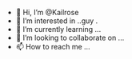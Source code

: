 - 👋 Hi, I’m @Kailrose
- 👀 I’m interested in ..guy .
- 🌱 I’m currently learning ...
- 💞️ I’m looking to collaborate on ...
- 📫 How to reach me ...

<!---
Kailrose/Kailrose is a ✨ special ✨ repository because its `README.md` (this file) appears on your GitHub profile.
You can click the Preview link to take a look at your changes.
--->
